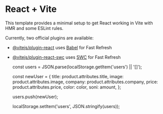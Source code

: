 # React + Vite

This template provides a minimal setup to get React working in Vite with HMR and some ESLint rules.

Currently, two official plugins are available:

- [@vitejs/plugin-react](https://github.com/vitejs/vite-plugin-react/blob/main/packages/plugin-react/README.md) uses [Babel](https://babeljs.io/) for Fast Refresh
- [@vitejs/plugin-react-swc](https://github.com/vitejs/vite-plugin-react-swc) uses [SWC](https://swc.rs/) for Fast Refresh

  const users = JSON.parse(localStorage.getItem('users') || '[]');

  const newUser = {
  title: product.attributes.title,
  image: product.attributes.image,
  company: product.attributes.company,
  price: product.attributes.price,
  color: color,
  soni: amount,
  };

  users.push(newUser);

  localStorage.setItem('users', JSON.stringify(users));
